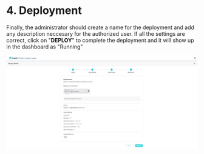 # 4. Deployment

Finally, the administrator should create a name for the deployment and add any description neccesary for the authorized user. If all the settings are correct, click on "**DEPLOY**" to complete the deployment and it will show up in the dashboard as "Running"

![](../../.gitbook/assets/adm-4-1-4-1.png)

